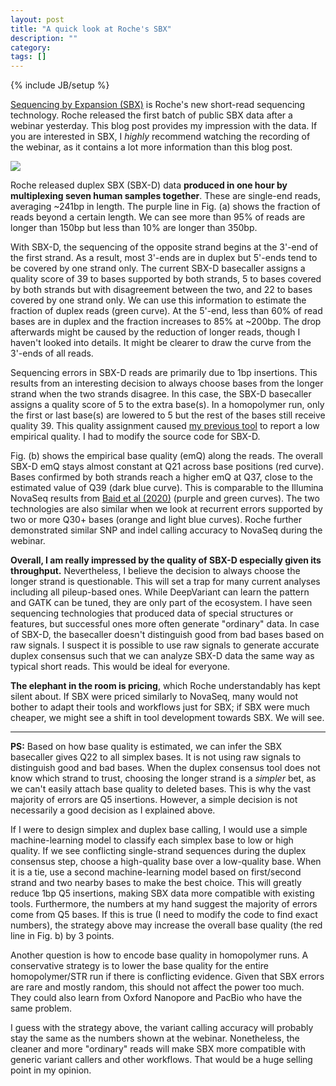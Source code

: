```yaml
---
layout: post
title: "A quick look at Roche's SBX"
description: ""
category: 
tags: []
---
```

{% include JB/setup %}

[Sequencing by Expansion (SBX)][sbx] is Roche's new short-read sequencing technology.
Roche released the first batch of public SBX data after a webinar yesterday.
This blog post provides my impression with the data.
If you are interested in SBX, I *highly* recommend watching the recording of the webinar,
as it contains a lot more information than this blog post.

![][fig]

Roche released duplex SBX (SBX-D) data **produced in one hour by multiplexing seven human samples together**.
These are single-end reads, averaging ~241bp in length.
The purple line in Fig. (a) shows the fraction of reads beyond a certain length.
We can see more than 95% of reads are longer than 150bp but less than 10% are longer than 350bp.

With SBX-D, the sequencing of the opposite strand begins at the 3'-end of the first strand.
As a result, most 3'-ends are in duplex but 5'-ends tend to be covered by one strand only.
The current SBX-D basecaller assigns a quality score of 39 to bases supported by both strands,
5 to bases covered by both strands but with disagreement between the two,
and 22 to bases covered by one strand only.
We can use this information to estimate the fraction of duplex reads (green curve).
At the 5'-end, less than 60% of read bases are in duplex
and the fraction increases to 85% at ~200bp.
The drop afterwards might be caused by the reduction of longer reads, though I haven't looked into details.
It might be clearer to draw the curve from the 3'-ends of all reads.

Sequencing errors in SBX-D reads are primarily due to 1bp insertions.
This results from an interesting decision to always choose bases from the longer strand when the two strands disagree.
In this case, the SBX-D basecaller assigns a quality score of 5 to the extra base(s).
In a homopolymer run, only the first or last base(s) are lowered to 5 but the rest of the bases still receive quality 39.
This quality assignment caused [my previous tool][mapchk] to report a low empirical quality.
I had to modify the source code for SBX-D.

Fig. (b) shows the empirical base quality (emQ) along the reads.
The overall SBX-D emQ stays almost constant at Q21 across base positions (red curve).
Bases confirmed by both strands reach a higher emQ at Q37, close to the estimated value of Q39 (dark blue curve).
This is comparable to the Illumina NovaSeq results from [Baid et al (2020)][ns-data] (purple and green curves).
The two technologies are also similar when we look at recurrent errors supported by two or more Q30+ bases (orange and light blue curves).
Roche further demonstrated similar SNP and indel calling accuracy to NovaSeq during the webinar.

**Overall, I am really impressed by the quality of SBX-D especially given its throughput.**
Nevertheless, I believe the decision to always choose the longer strand is questionable.
This will set a trap for many current analyses including all pileup-based ones.
While DeepVariant can learn the pattern and GATK can be tuned, they are only part of the ecosystem.
I have seen sequencing technologies that produced data of special structures or features,
but successful ones more often generate "ordinary" data.
In case of SBX-D, the basecaller doesn't distinguish good from bad bases based on raw signals.
I suspect it is possible to use raw signals to generate accurate duplex consensus
such that we can analyze SBX-D data the same way as typical short reads.
This would be ideal for everyone.

**The elephant in the room is pricing**, which Roche understandably has kept silent about.
If SBX were priced similarly to NovaSeq, many would not bother to adapt their tools and workflows just for SBX;
if SBX were much cheaper, we might see a shift in tool development towards SBX.
We will see.

<hr/>

**PS:** Based on how base quality is estimated, we can infer the SBX basecaller gives Q22 to all simplex bases.
It is not using raw signals to distinguish good and bad bases.
When the duplex consensus tool does not know which strand to trust,
choosing the longer strand is a *simpler* bet,
as we can't easily attach base quality to deleted bases.
This is why the vast majority of errors are Q5 insertions.
However, a simple decision is not necessarily a good decision as I explained above.

If I were to design simplex and duplex base calling,
I would use a simple machine-learning model to classify each simplex base to low or high quality.
If we see conflicting single-strand sequences during the duplex consensus step,
choose a high-quality base over a low-quality base.
When it is a tie, use a second machine-learning model
based on first/second strand and two nearby bases to make the best choice.
This will greatly reduce 1bp Q5 insertions, making SBX data more compatible with existing tools.
Furthermore, the numbers at my hand suggest the majority of errors come from Q5 bases.
If this is true (I need to modify the code to find exact numbers),
the strategy above may increase the overall base quality (the red line in Fig. b) by 3 points.

Another question is how to encode base quality in homopolymer runs.
A conservative strategy is to lower the base quality for the entire homopolymer/STR run if there is conflicting evidence.
Given that SBX errors are rare and mostly random, this should not affect the power too much.
They could also learn from Oxford Nanopore and PacBio who have the same problem.

I guess with the strategy above, the variant calling accuracy will probably stay the same as the numbers shown at the webinar.
Nonetheless, the cleaner and more "ordinary" reads will make SBX more compatible
with generic variant callers and other workflows.
That would be a huge selling point in my opinion.

[sbx]: https://sequencing.roche.com/us/en/article-listing/sequencing-platform-technologies.html
[mapchk]: https://github.com/lh3/htsbox/blob/lite/mapchk.c
[ns-data]: https://www.biorxiv.org/content/10.1101/2020.12.11.422022v1
[fig]: https://i.ibb.co/1f50pSyF/Screenshot-2025-09-11-at-20-25-15.png
